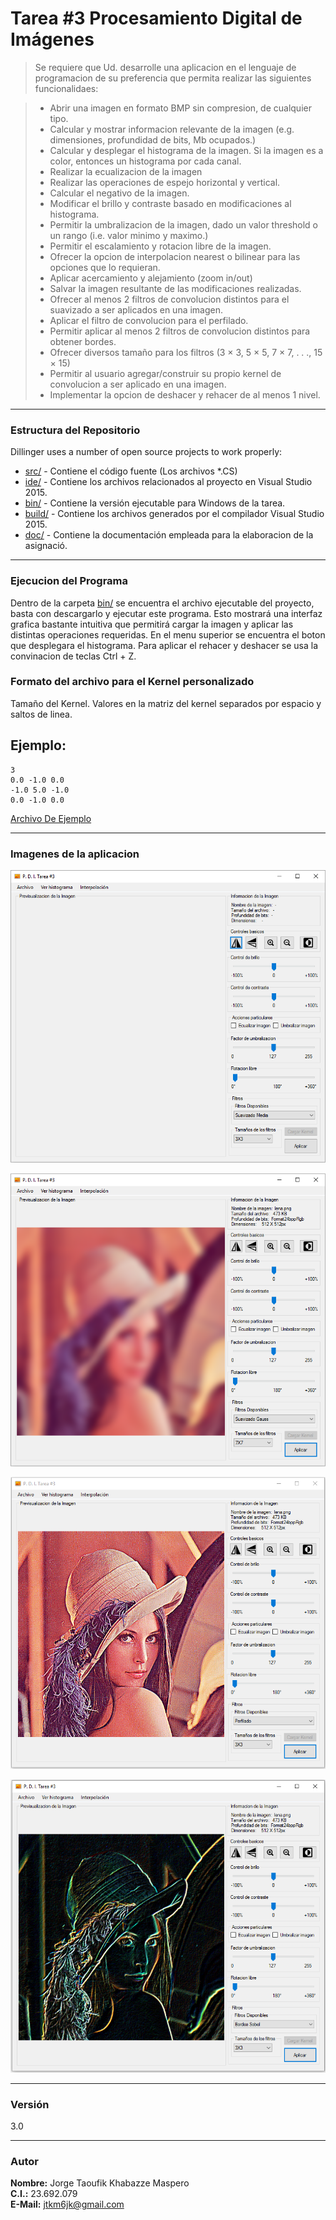 # Tarea #3 Procesamiento Digital de Imágenes

>Se requiere que Ud. desarrolle una aplicacion en el lenguaje de programacion de su preferencia que permita realizar las siguientes funcionalidaes:

> - Abrir una imagen en formato BMP sin compresion, de cualquier tipo.
> - Calcular y mostrar informacion relevante de la imagen (e.g. dimensiones, profundidad de bits, Mb ocupados.)
> - Calcular y desplegar el histograma de la imagen. Si la imagen es a color, entonces un histograma por cada canal.
> - Realizar la ecualizacion de la imagen
> - Realizar las operaciones de espejo horizontal y vertical.
> - Calcular el negativo de la imagen.
> - Modificar el brillo y contraste basado en modificaciones al histograma.
> - Permitir la umbralizacion de la imagen, dado un valor threshold o un rango (i.e. valor minimo y maximo.)
> - Permitir el escalamiento y rotacion libre de la imagen.
> - Ofrecer la opcion de interpolacion nearest o bilinear para las opciones que lo requieran.
> - Aplicar acercamiento y alejamiento (zoom in/out)
> - Salvar la imagen resultante de las modificaciones realizadas.
> - Ofrecer al menos 2 filtros de convolucion distintos para el suavizado a ser aplicados en una imagen.
> - Aplicar el filtro de convolucion para el perfilado.
> - Permitir aplicar al menos 2 filtros de convolucion distintos para obtener bordes.
> - Ofrecer diversos tamaño para los filtros (3 × 3, 5 × 5, 7 × 7, . . ., 15 × 15)
> - Permitir al usuario agregar/construir su propio kernel de convolucion a ser aplicado en una imagen.
> - Implementar la opcion de deshacer y rehacer de al menos 1 nivel.

- - - - 
### Estructura del Repositorio

Dillinger uses a number of open source projects to work properly:

* [src/] - Contiene el código fuente (Los archivos *.CS)
* [ide/] - Contiene los archivos relacionados al proyecto en Visual Studio 2015.
* [bin/] - Contiene la versión ejecutable para Windows de la tarea.
* [build/] - Contiene los archivos generados por el compilador Visual Studio 2015.
* [doc/] - Contiene la documentación empleada para la elaboracion de la asignació.


- - - - 
### Ejecucion del Programa

Dentro de la carpeta [bin/] se encuentra el archivo ejecutable del proyecto, basta con descargarlo y ejecutar este programa. Esto mostrará una interfaz grafica bastante intuitiva que permitirá cargar la imagen y aplicar las distintas operaciones requeridas. En el menu superior se encuentra el boton que desplegara el histograma. Para aplicar el rehacer y deshacer se usa la convinacion de teclas Ctrl + Z.

### Formato del archivo para el Kernel personalizado

Tamaño del Kernel.
Valores en la matriz del kernel separados por espacio y saltos de linea.

## Ejemplo:

```
3
0.0 -1.0 0.0
-1.0 5.0 -1.0
0.0 -1.0 0.0
```

[Archivo De Ejemplo]

- - - -
### Imagenes de la aplicacion

![Screenshot de la Aplicacion](./doc/Screamshot_1.png "Screenshot #1")

![Screenshot de la Aplicacion](./doc/Screamshot_2.png "Screenshot #2")

![Screenshot de la Aplicacion](./doc/Screamshot_3.png "Screenshot #3")

![Screenshot de la Aplicacion](./doc/Screamshot_4.png "Screenshot #3")

- - - - 
### Versión
3.0


- - - - 
### Autor
**Nombre:** Jorge Taoufik Khabazze Maspero  
**C.I.:** 23.692.079  
**E-Mail:** jtkm6jk@gmail.com


   [src/]: <./src/>
   [ide/]: <./ide/>
   [bin/]: <./bin/>
   [build/]: <./build/>
   [doc/]: <./doc/>
   [Archivo De Ejemplo]: <./bin/Example.kernel>
